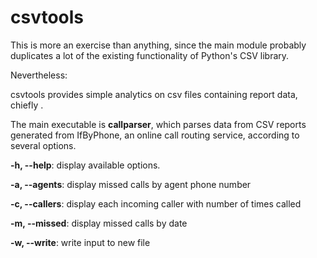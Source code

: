 # csvtools

This is more an exercise than anything, since the main module probably duplicates a lot of the existing functionality of Python's CSV library.

Nevertheless:

csvtools provides simple analytics on csv files containing report data, chiefly .

The main executable is **callparser**, which parses data from CSV reports generated from IfByPhone, an online call routing service, according to several options.

**-h, --help**: display available options.

**-a, --agents**: display missed calls by agent phone number

**-c, --callers**: display each incoming caller with number of times called

**-m, --missed**: display missed calls by date

**-w, --write**: write input to new file
